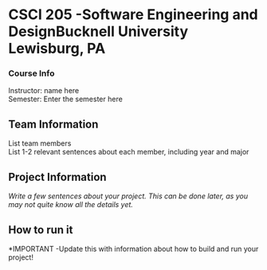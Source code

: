 # CSCI 205 -Software Engineering and DesignBucknell University  Lewisburg, PA
### Course Info
Instructor: name here <br>
Semester: Enter the semester here
## Team Information
List team members <br>
List 1-2 relevant sentences about each member, including year and major
## Project Information
*Write a few sentences about your project. This can be done later, as you may not quite know all the details yet.*
## How to run it
*IMPORTANT -Update this with information about how to build and run your project!